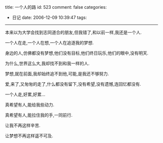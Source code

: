 title: 一个人的路
id: 523
comment: false
categories:
  - 日记
date: 2006-12-09 10:39:47
tags:
---

本来以为大学会找到志同道合的朋友,但我错了,和以前一样,我还是一个人.

一个人在走,一个人在想,一个人在追逐我的梦想.

身边的人,仿佛都没有梦想,他们没有目标,他们终日玩乐,他们的眼中,没有明天.

为什么,世界这么大,我却找不到和我一样的人.

梦想,就在前面,我却始终追不到他,可能,是我还不够努力.

爱,来了,又匆匆的走了,什么都没有留下,没有希望,没有遗憾,连回忆都没有.

一个人走,好累,好累...

真希望有人,能给我些动力.

真希望有人,能拉住我的手,一同前行.

让我不再这样辛苦.

让梦想不再这样遥不可及.
